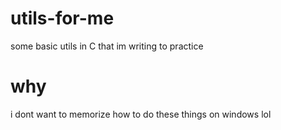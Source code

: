 # utils-for-me
some basic utils in C that im writing to practice

# why
i dont want to memorize how to do these things on windows lol